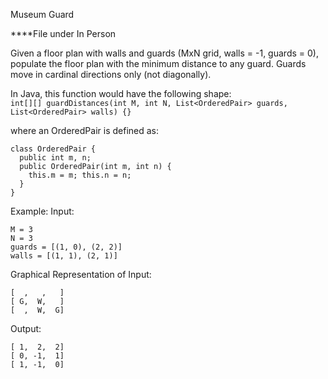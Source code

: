 Museum Guard

****File under In Person

Given a floor plan with walls and guards (MxN grid, walls = -1, guards = 0), populate the floor plan with the minimum distance to any guard.  Guards move in cardinal directions only (not diagonally).

In Java, this function would have the following shape:  
`int[][] guardDistances(int M, int N, List<OrderedPair> guards, List<OrderedPair> walls) {}`

where an OrderedPair is defined as:
```
class OrderedPair {
  public int m, n;
  public OrderedPair(int m, int n) {
    this.m = m; this.n = n;
  }
}
```

Example:
Input:
```
M = 3
N = 3
guards = [(1, 0), (2, 2)]
walls = [(1, 1), (2, 1)]
```

Graphical Representation of Input:
```
[  ,   ,   ]
[ G,  W,   ]
[  ,  W,  G]   
```

Output:
```
[ 1,  2,  2]
[ 0, -1,  1]
[ 1, -1,  0]
```
